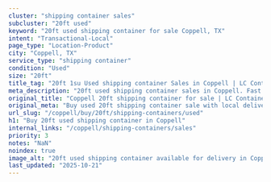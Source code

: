 ```yaml
---
cluster: "shipping container sales"
subcluster: "20ft used"
keyword: "20ft used shipping container for sale Coppell, TX"
intent: "Transactional-Local"
page_type: "Location-Product"
city: "Coppell, TX"
service_type: "shipping container"
condition: "Used"
size: "20ft"
title_tag: "20ft 1su Used shipping container Sales in Coppell | LC Container"
meta_description: "20ft used shipping container sales in Coppell. Fast delivery, competitive pricing. Serving shipping containers area. Quote ID: UP4. Call (214) 524-4168 for your free quote today."
original_title: "Coppell 20ft shipping container for sale | LC Container"
original_meta: "Buy used 20ft shipping container sale with local delivery in Coppell, TX. LC Container — local Since 2003. Request a fast quote today."
url_slug: "/coppell/buy/20ft/shipping-containers/used"
h1: "Buy 20ft used shipping container in Coppell"
internal_links: "/coppell/shipping-containers/sales"
priority: 3
notes: "NaN"
noindex: true
image_alt: "20ft used shipping container available for delivery in Coppell"
last_updated: "2025-10-21"
---
```


<!-- TODO: Add unique city/inventory copy, images, and internal links here. -->

